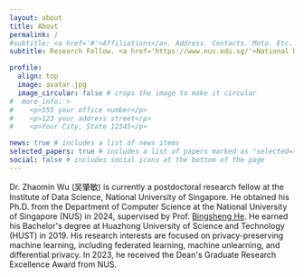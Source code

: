 ```yaml
---
layout: about
title: About
permalink: /
#subtitle: <a href='#'>Affiliations</a>. Address. Contacts. Moto. Etc.
subtitle: Research Fellow. <a href='https://www.nus.edu.sg/'>National University of Singapore</a>. zhaomin@nus.edu.sg

profile:
  align: top
  image: avatar.jpg
  image_circular: false # crops the image to make it circular
#  more_info: >
#    <p>555 your office number</p>
#    <p>123 your address street</p>
#    <p>Your City, State 12345</p>

news: true # includes a list of news items
selected_papers: true # includes a list of papers marked as "selected={true}"
social: false # includes social icons at the bottom of the page
---
```


Dr. Zhaomin Wu (吴肇敏) is currently a postdoctoral research fellow at the Institute of Data Science, National University of Singapore. He obtained his Ph.D. from the Department of Computer Science at the National University of Singapore (NUS) in 2024, supervised by Prof. [Bingsheng He](https://www.comp.nus.edu.sg/~hebs/). He earned his Bachelor's degree at Huazhong University of Science and Technology (HUST) in 2019. His research interests are focused on privacy-preserving machine learning, including federated learning, machine unlearning, and differential privacy. In 2023, he received the Dean's Graduate Research Excellence Award from NUS.
